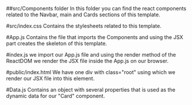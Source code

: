 ##src/Components folder
In this folder you can find the react components related to the Navbar, main and Cards sections of this template.

#src/index.css
Contains the stylesheets related to this template.

#App.js
Contains the file that imports the Components and using the JSX part creates the skeleton of this template. 

#index.js
we import our App.js file and using the render method of the ReactDOM we render the JSX file inside the App.js on our browser.

#public/index.html
We have one div with class="root" using which we render our JSX file into this element.

#Data.js
Contains an object with several properties that is used as the dynamic data for our "Card" component.
